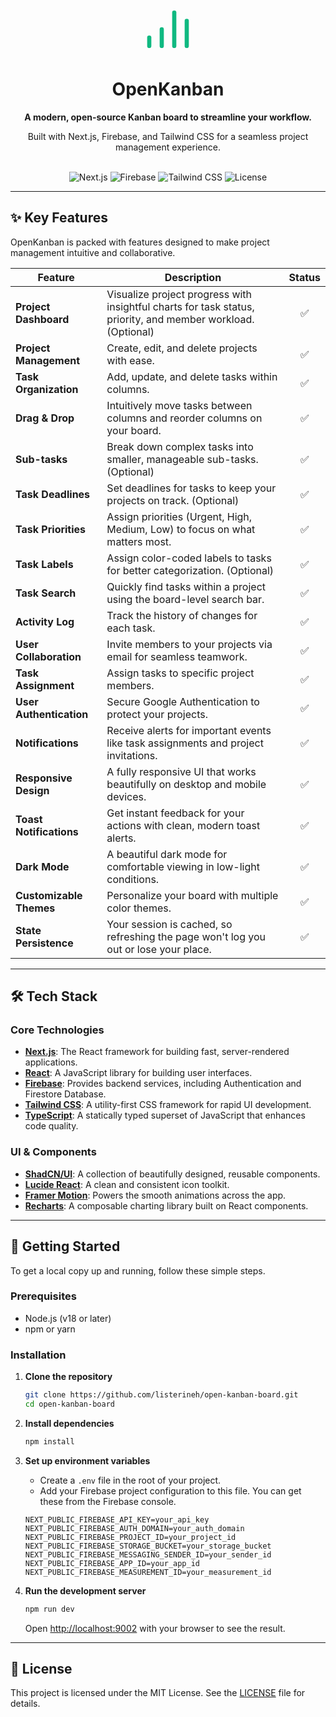 <div align="center">
  <svg width="80" height="80" viewBox="0 0 24 24" fill="none" xmlns="http://www.w3.org/2000/svg">
    <path d="M9 20V12" stroke="#10b981" stroke-width="2" stroke-linecap="round" stroke-linejoin="round"></path>
    <path d="M15 20V4" stroke="#10b981" stroke-width="2" stroke-linecap="round" stroke-linejoin="round"></path>
    <path d="M3 20V16" stroke="#10b981" stroke-width="2" stroke-linecap="round" stroke-linejoin="round"></path>
    <path d="M21 20V8" stroke="#10b981" stroke-width="2" stroke-linecap="round" stroke-linejoin="round"></path>
  </svg>
  <h1>OpenKanban</h1>
  <p>
    <strong>A modern, open-source Kanban board to streamline your workflow.</strong>
  </p>
  <p>
    Built with Next.js, Firebase, and Tailwind CSS for a seamless project management experience.
  </p>
  <br />
    <img src="https://img.shields.io/badge/Next.js-15.x-black?logo=next.js" alt="Next.js">
    <img src="https://img.shields.io/badge/Firebase-v11-FFCA28?logo=firebase" alt="Firebase">
    <img src="https://img.shields.io/badge/Tailwind_CSS-v3-38B2AC?logo=tailwind-css" alt="Tailwind CSS">
    <img src="https://img.shields.io/github/license/listerineh/open-kanban-board?color=blue" alt="License">
</div>

---

## ✨ Key Features

OpenKanban is packed with features designed to make project management intuitive and collaborative.

| Feature                 | Description                                                                                                  | Status |
| ----------------------- | ------------------------------------------------------------------------------------------------------------ | :----: |
| **Project Dashboard**   | Visualize project progress with insightful charts for task status, priority, and member workload. (Optional) |   ✅   |
| **Project Management**  | Create, edit, and delete projects with ease.                                                                 |   ✅   |
| **Task Organization**   | Add, update, and delete tasks within columns.                                                                |   ✅   |
| **Drag & Drop**         | Intuitively move tasks between columns and reorder columns on your board.                                    |   ✅   |
| **Sub-tasks**           | Break down complex tasks into smaller, manageable sub-tasks. (Optional)                                      |   ✅   |
| **Task Deadlines**      | Set deadlines for tasks to keep your projects on track. (Optional)                                           |   ✅   |
| **Task Priorities**     | Assign priorities (Urgent, High, Medium, Low) to focus on what matters most.                                 |   ✅   |
| **Task Labels**         | Assign color-coded labels to tasks for better categorization. (Optional)                                     |   ✅   |
| **Task Search**         | Quickly find tasks within a project using the board-level search bar.                                        |   ✅   |
| **Activity Log**        | Track the history of changes for each task.                                                                  |   ✅   |
| **User Collaboration**  | Invite members to your projects via email for seamless teamwork.                                             |   ✅   |
| **Task Assignment**     | Assign tasks to specific project members.                                                                    |   ✅   |
| **User Authentication** | Secure Google Authentication to protect your projects.                                                       |   ✅   |
| **Notifications**       | Receive alerts for important events like task assignments and project invitations.                           |   ✅   |
| **Responsive Design**   | A fully responsive UI that works beautifully on desktop and mobile devices.                                  |   ✅   |
| **Toast Notifications** | Get instant feedback for your actions with clean, modern toast alerts.                                       |   ✅   |
| **Dark Mode**           | A beautiful dark mode for comfortable viewing in low-light conditions.                                       |   ✅   |
| **Customizable Themes** | Personalize your board with multiple color themes.                                                           |   ✅   |
| **State Persistence**   | Your session is cached, so refreshing the page won't log you out or lose your place.                         |   ✅   |

---

## 🛠 Tech Stack

### Core Technologies

- **[Next.js](https://nextjs.org/)**: The React framework for building fast, server-rendered applications.
- **[React](https://react.dev/)**: A JavaScript library for building user interfaces.
- **[Firebase](https://firebase.google.com/)**: Provides backend services, including Authentication and Firestore Database.
- **[Tailwind CSS](https://tailwindcss.com/)**: A utility-first CSS framework for rapid UI development.
- **[TypeScript](https://www.typescriptlang.org/)**: A statically typed superset of JavaScript that enhances code quality.

### UI & Components

- **[ShadCN/UI](https://ui.shadcn.com/)**: A collection of beautifully designed, reusable components.
- **[Lucide React](https://lucide.dev/)**: A clean and consistent icon toolkit.
- **[Framer Motion](https://www.framer.com/motion/)**: Powers the smooth animations across the app.
- **[Recharts](https://recharts.org/)**: A composable charting library built on React components.

---

## 🏁 Getting Started

To get a local copy up and running, follow these simple steps.

### Prerequisites

- Node.js (v18 or later)
- npm or yarn

### Installation

1.  **Clone the repository**

    ```bash
    git clone https://github.com/listerineh/open-kanban-board.git
    cd open-kanban-board
    ```

2.  **Install dependencies**

    ```bash
    npm install
    ```

3.  **Set up environment variables**
    - Create a `.env` file in the root of your project.
    - Add your Firebase project configuration to this file. You can get these from the Firebase console.

    ```env
    NEXT_PUBLIC_FIREBASE_API_KEY=your_api_key
    NEXT_PUBLIC_FIREBASE_AUTH_DOMAIN=your_auth_domain
    NEXT_PUBLIC_FIREBASE_PROJECT_ID=your_project_id
    NEXT_PUBLIC_FIREBASE_STORAGE_BUCKET=your_storage_bucket
    NEXT_PUBLIC_FIREBASE_MESSAGING_SENDER_ID=your_sender_id
    NEXT_PUBLIC_FIREBASE_APP_ID=your_app_id
    NEXT_PUBLIC_FIREBASE_MEASUREMENT_ID=your_measurement_id
    ```

4.  **Run the development server**
    ```bash
    npm run dev
    ```
    Open [http://localhost:9002](http://localhost:9002) with your browser to see the result.

---

## 📝 License

This project is licensed under the MIT License. See the [LICENSE](LICENSE) file for details.
